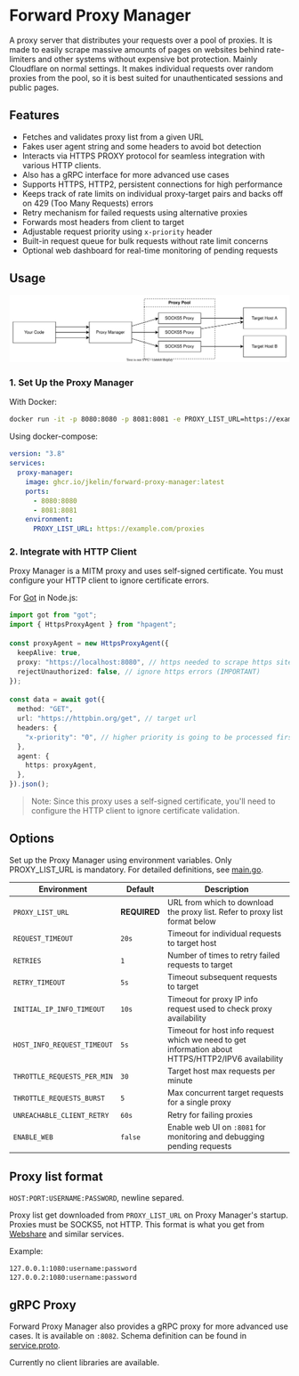 # Forward Proxy Manager

A proxy server that distributes your requests over a pool of proxies. It is made to easily scrape massive amounts of pages on websites behind rate-limiters and other systems without expensive bot protection. Mainly Cloudflare on normal settings. It makes individual requests over random proxies from the pool, so it is best suited for unauthenticated sessions and public pages.

## Features

- Fetches and validates proxy list from a given URL
- Fakes user agent string and some headers to avoid bot detection
- Interacts via HTTPS PROXY protocol for seamless integration with various HTTP clients.
- Also has a gRPC interface for more advanced use cases
- Supports HTTPS, HTTP2, persistent connections for high performance
- Keeps track of rate limits on individual proxy-target pairs and backs off on 429 (Too Many Requests) errors
- Retry mechanism for failed requests using alternative proxies
- Forwards most headers from client to target
- Adjustable request priority using `x-priority` header
- Built-in request queue for bulk requests without rate limit concerns
- Optional web dashboard for real-time monitoring of pending requests

## Usage

![Usage](docs/usage.svg)

### 1. Set Up the Proxy Manager

With Docker:

```bash
docker run -it -p 8080:8080 -p 8081:8081 -e PROXY_LIST_URL=https://example.com/proxies ghcr.io/jkelin/forward-proxy-manager:latest
```

Using docker-compose:

```yaml
version: "3.8"
services:
  proxy-manager:
    image: ghcr.io/jkelin/forward-proxy-manager:latest
    ports:
      - 8080:8080
      - 8081:8081
    environment:
      PROXY_LIST_URL: https://example.com/proxies
```

### 2. Integrate with HTTP Client

Proxy Manager is a MITM proxy and uses self-signed certificate. You must configure your HTTP client to ignore certificate errors.

For [Got](https://github.com/sindresorhus/got) in Node.js:

```typescript
import got from "got";
import { HttpsProxyAgent } from "hpagent";

const proxyAgent = new HttpsProxyAgent({
  keepAlive: true,
  proxy: "https://localhost:8080", // https needed to scrape https sites
  rejectUnauthorized: false, // ignore https errors (IMPORTANT)
});

const data = await got({
  method: "GET",
  url: "https://httpbin.org/get", // target url
  headers: {
    "x-priority": "0", // higher priority is going to be processed first
  },
  agent: {
    https: proxyAgent,
  },
}).json();
```

> Note: Since this proxy uses a self-signed certificate, you'll need to configure the HTTP client to ignore certificate validation.

## Options

Set up the Proxy Manager using environment variables. Only PROXY_LIST_URL is mandatory. For detailed definitions, see [main.go](main.go).

| Environment                 | Default      | Description                                                                                        |
| --------------------------- | ------------ | -------------------------------------------------------------------------------------------------- |
| `PROXY_LIST_URL`            | **REQUIRED** | URL from which to download the proxy list. Refer to proxy list format below                        |
| `REQUEST_TIMEOUT`           | `20s`        | Timeout for individual requests to target host                                                     |
| `RETRIES`                   | `1`          | Number of times to retry failed requests to target                                                 |
| `RETRY_TIMEOUT`             | `5s`         | Timeout subsequent requests to target                                                              |
| `INITIAL_IP_INFO_TIMEOUT`   | `10s`        | Timeout for proxy IP info request used to check proxy availability                                 |
| `HOST_INFO_REQUEST_TIMEOUT` | `5s`         | Timeout for host info request which we need to get information about HTTPS/HTTP2/IPV6 availability |
| `THROTTLE_REQUESTS_PER_MIN` | `30`         | Target host max requests per minute                                                                |
| `THROTTLE_REQUESTS_BURST`   | `5`          | Max concurrent target requests for a single proxy                                                  |
| `UNREACHABLE_CLIENT_RETRY`  | `60s`        | Retry for failing proxies                                                                          |
| `ENABLE_WEB`                | `false`      | Enable web UI on `:8081` for monitoring and debugging pending requests                             |

## Proxy list format

`HOST:PORT:USERNAME:PASSWORD`, newline separed.

Proxy list get downloaded from `PROXY_LIST_URL` on Proxy Manager's startup. Proxies must be SOCKS5, not HTTP. This format is what you get from [Webshare](https://www.webshare.io/?referral_code=x71lsv7e6k56) and similar services.

Example:

```
127.0.0.1:1080:username:password
127.0.0.2:1080:username:password
```

## gRPC Proxy

Forward Proxy Manager also provides a gRPC proxy for more advanced use cases. It is available on `:8082`. Schema definition can be found in [service.proto](service.proto).

Currently no client libraries are available.